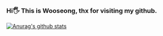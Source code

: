 ### Hi🖐 This is Wooseong, thx for visiting my github.

 [![Anurag's github stats](https://github-readme-stats.vercel.app/api?username=LEE-WOO-SEONG)](https://github.com/anuraghazra/github-readme-stats)

<!--
**LEE-WOO-SEONG/LEE-WOO-SEONG** is a ✨ _special_ ✨ repository because its `README.md` (this file) appears on your GitHub profile.

Here are some ideas to get you started:

- 🔭 I’m currently working on ...
- 🌱 I’m currently learning ...
- 👯 I’m looking to collaborate on ...
- 🤔 I’m looking for help with ...
- 💬 Ask me about ...
- 📫 How to reach me: ...
- 😄 Pronouns: ...
- ⚡ Fun fact: ...
-->

